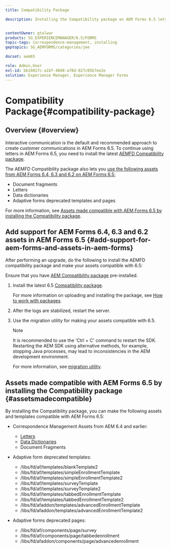 ```yaml
---
title: Compatibility Package

description: Installing the Compatibility package on AEM Forms 6.5 lets you use the Correspondence Management assets from AEM Forms 6.4 and earlier versions and deprecated adaptive forms templates and pages


contentOwner: gtalwar
products: SG_EXPERIENCEMANAGER/6.5/FORMS
topic-tags: correspondence-management, installing
geptopics: SG_AEMFORMS/categories/jee

docset: aem65

role: Admin,User
exl-id: bb16017c-a1bf-40d8-a78d-827c05b7ee2e
solution: Experience Manager, Experience Manager Forms
---
```

# Compatibility Package{#compatibility-package}

## Overview {#overview}

Interactive communication is the default and recommended approach to create customer communications in AEM Forms 6.5. To continue using letters in AEM Forms 6.5, you need to install the latest [AEMFD Compatibility package](https://helpx.adobe.com/aem-forms/kb/aem-forms-releases.html).

The AEMFD Compatibility package also lets you [use the following assets from AEM Forms 6.4, 6.3 and 6.2 on AEM Forms 6.5:](../../forms/using/compatibility-package.md#add-support-for-aem-forms-and-assets-in-aem-forms)

* Document fragments
* Letters
* Data dictionaries
* Adaptive forms deprecated templates and pages

For more information, see [Assets made compatible with AEM Forms 6.5 by installing the Compatibility package](../../forms/using/compatibility-package.md#assetsmadecompatible).

## Add support for AEM Forms 6.4, 6.3 and 6.2 assets in AEM Forms 6.5 {#add-support-for-aem-forms-and-assets-in-aem-forms}

After performing an upgrade, do the following to install the AEMFD compatibility package and make your assets compatible with 6.5:

Ensure that you have [AEM Compatibility package](https://helpx.adobe.com/aem-forms/kb/aem-forms-releases.html) pre-installed.

1. Install the latest 6.5 [Compatibility package](https://helpx.adobe.com/aem-forms/kb/aem-forms-releases.html).

   For more information on uploading and installing the package, see [How to work with packages](/help/sites-administering/package-manager.md).

1. After the logs are stabilized, restart the server.
1. Use the migration utility for making your assets compatible with 6.5.

    >[!NOTE]
    >
    > It is recommended to use the 'Ctrl + C' command to restart the SDK. Restarting the AEM SDK using alternative methods, for example, stopping Java processes, may lead to inconsistencies in the AEM development environment.

   For more information, see [migration utility](../../forms/using/migration-utility.md).

## Assets made compatible with AEM Forms 6.5 by installing the Compatibility package {#assetsmadecompatible}

By installing the Compatibility package, you can make the following assets and templates compatible with AEM Forms 6.5:

* Correspondence Management Assets from AEM 6.4 and earlier:

    * [Letters](../../forms/using/create-letter.md)
    * [Data Dictionaries](/help/forms/using/data-dictionary.md)
    * Document Fragments

* Adaptive form deprecated templates:

    * /libs/fd/af/templates/blankTemplate2
    * /libs/fd/af/templates/simpleEnrollmentTemplate
    * /libs/fd/af/templates/simpleEnrollmentTemplate2
    * /libs/fd/af/templates/surveyTemplate
    * /libs/fd/af/templates/surveyTemplate2
    * /libs/fd/af/templates/tabbedEnrollmentTemplate
    * /libs/fd/af/templates/tabbedEnrollmentTemplate2
    * /libs/fd/afaddon/templates/advancedEnrollmentTemplate
    * /libs/fd/afaddon/templates/advancedEnrollmentTemplate2

* Adaptive forms deprecated pages:

    * /libs/fd/af/components/page/survey
    * /libs/fd/af/components/page/tabbedenrollment
    * /libs/fd/afaddon/components/page/advancedenrollment
